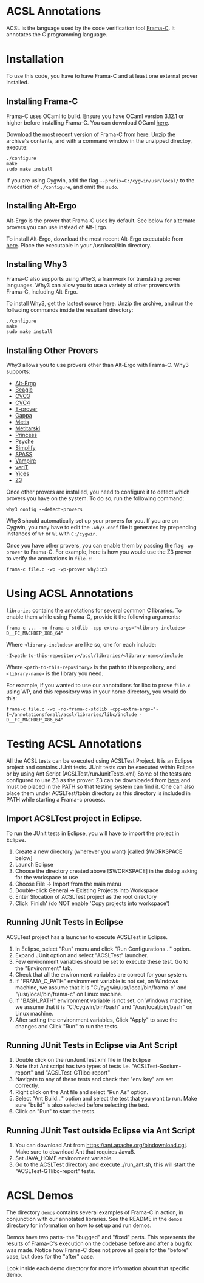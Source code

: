 # ACSL Annotations

ACSL is the language used by the code verification tool [Frama-C](http://frama-c.com/). It annotates the C programming language.

# Installation

To use this code, you have to have Frama-C and at least one external prover installed.

## Installing Frama-C

Frama-C uses OCaml to build. Ensure you have OCaml version 3.12.1 or higher before installing Frama-C. You can download OCaml [here](https://ocaml.org/docs/install.html).

Download the most recent version of Frama-C from [here](http://frama-c.com/download.html). Unzip the archive's contents, and with a command window in the unzipped directoy, execute:

```
./configure
make
sudo make install
```

If you are using Cygwin, add the flag `--prefix=C:/cygwin/usr/local/` to the invocation of `./configure`, and omit the `sudo`.

## Installing Alt-Ergo

Alt-Ergo is the prover that Frama-C uses by default. See below for alternate provers you can use instead of Alt-Ergo.

To install Alt-Ergo, download the most recent Alt-Ergo executable from [here](https://alt-ergo.ocamlpro.com/index.php#releases). Place the executable in your /usr/local/bin directory.

## Installing Why3

Frama-C also supports using Why3, a framwork for translating prover languages. Why3 can allow you to use a variety of other provers with Frama-C, including Alt-Ergo.

To install Why3, get the lastest source [here](http://why3.lri.fr/#download). Unzip the archive, and run the follwoing commands inside the resultant directory:

```
./configure
make
sudo make install
```

## Installing Other Provers

Why3 allows you to use provers other than Alt-Ergo with Frama-C. Why3 supports:

* [Alt-Ergo](http://alt-ergo.ocamlpro.com/)
* [Beagle](https://bitbucket.org/peba123/beagle)
* [CVC3](http://www.cs.nyu.edu/acsys/cvc3/)
* [CVC4](http://cvc4.cs.nyu.edu/web/)
* [E-prover](http://www4.informatik.tu-muenchen.de/~schulz/E/E.html)
* [Gappa](http://gappa.gforge.inria.fr/)
* [Metis](http://www.gilith.com/software/metis/)
* [Metitarski](http://www.cl.cam.ac.uk/~lp15/papers/Arith/)
* [Princess](http://www.philipp.ruemmer.org/princess.shtml)
* [Psyche](http://www.lix.polytechnique.fr/~lengrand/Psyche/)
* [Simplify](http://kindsoftware.com/products/opensource/Simplify/)
* [SPASS](http://www.spass-prover.org/)
* [Vampire](http://www.vprover.org/)
* [veriT](http://www.verit-solver.org/)
* [Yices](http://yices.csl.sri.com/)
* [Z3](https://github.com/Z3Prover/z3)

Once other provers are installed, you need to configure it to detect which provers you have on the system. To do so, run the following command:

```
why3 config --detect-provers
```

Why3 should automatically set up your provers for you. If you are on Cygwin, you may have to edit the `.why3.conf` file it generates by prepending instances of `%f` or `%l` with `C:/cygwin`.

Once you have other provers, you can enable them by passing the flag `-wp-prover` to Frama-C. For example, here is how you would use the Z3 prover to verify the annotations in `file.c`:

```
frama-c file.c -wp -wp-prover why3:z3
```

# Using ACSL Annotations

`libraries` contains the annotations for several common C libraries. To enable them while using Frama-C, provide it the following arguments:

```
frama-c ... -no-frama-c-stdlib -cpp-extra-args="<library-includes> -D__FC_MACHDEP_X86_64"
```

Where `<library-includes>` are like so, one for each include:

```
-I<path-to-this-repository>/acsl/libraries/<library-name>/include
```

Where `<path-to-this-repository>` is the path to this repository, and `<library-name>` is the library you need.

For example, if you wanted to use our annotations for libc to prove `file.c` using WP, and this repository was in your home directory, you would do this:

```
frama-c file.c -wp -no-frama-c-stdlib -cpp-extra-args="-I~/annotationsforall/acsl/libraries/libc/include -D__FC_MACHDEP_X86_64"
```

# Testing ACSL Annotations
All the ACSL tests can be executed using ACSLTest Project. It is an Eclipse project and contains JUnit tests. JUnit tests can be executed within Eclipse or by using Ant Script (ACSLTest/runJunitTests.xml)
Some of the tests are configured to use Z3 as the prover. Z3 can be downloaded from [here](https://github.com/Z3Prover/z3/releases) and must be placed in the PATH so that testing system can find it. One can also place them under ACSLTest/tpbin directory as this directory is included in PATH while starting a Frama-c process.

## Import ACSLTest project in Eclipse.
To run the JUnit tests in Eclipse, you will have to import the project in Eclipse. 

1.  Create a new directory (wherever you want) [called $WORKSPACE below] 
2.  Launch Eclipse 
3.  Choose the directory created above [$WORKSPACE] in the dialog asking for the workspace to use 
4.  Choose File -> Import from the main menu 
5.  Double-click General -> Existing Projects into Workspace
6.  Enter $location of ACSLTest project as the root directory
7.  Click 'Finish' (do NOT enable 'Copy projects into workspace') 

## Running JUnit Tests in Eclipse
ACSLTest project has a launcher to execute ACSLTest in Eclipse.

1. In Eclipse, select "Run" menu and click "Run Configurations..." option.
2. Expand JUnit option and select "ACSLTest" launcher.
3. Few environment variables should be set to execute these test. Go to the "Environment" tab.
4. Check that all the environment variables are correct for your system. 
5. If "FRAMA_C_PATH" environment variable is not set, on Windows machine, we assume that it is "C:/cygwin/usr/local/bin/frama-c" and "/usr/local/bin/frama-c" on Linux machine.
6. If "BASH_PATH" environment variable is not set, on Windows machine, we assume that it is "C:/cygwin/bin/bash" and "/usr/local/bin/bash" on Linux machine.
7. After setting the environment variables, Click "Apply" to save the changes and Click "Run" to run the tests.

## Running JUnit Tests in Eclipse via Ant Script
1. Double click on the runJunitTest.xml file in the Eclipse
2. Note that Ant script has two types of tests i.e. "ACSLTest-Sodium-report" and "ACSLTest-GTlibc-report"
3. Navigate to any of these tests and check that "env key" are set correctly.
4. Right click on the Ant file and select "Run As" option. 
5. Select "Ant Build..." option and select the test that you want to run. Make sure "build" is also selected before selecting the test.
6. Click on "Run" to start the tests.

## Running JUnit Test outside Eclipse via Ant Script
1. You can download Ant from https://ant.apache.org/bindownload.cgi. Make sure to download Ant that requires Java8.
2. Set JAVA_HOME environment variable. 
3. Go to the ACSLTest directory and execute ./run_ant.sh, this will start the "ACSLTest-GTlibc-report" tests.

# ACSL Demos

The directory `demos` contains several examples of Frama-C in action, in conjunction with our annotated libraries. See the README in the `demos` directory for information on how to set up and run demos.

Demos have two parts- the "bugged" and "fixed" parts. This represents the results of Frama-C's execution on the codebase before and after a bug fix was made. Notice how Frama-C does not prove all goals for the "before" case, but does for the "after" case.

Look inside each demo directory for more information about that specific demo.
